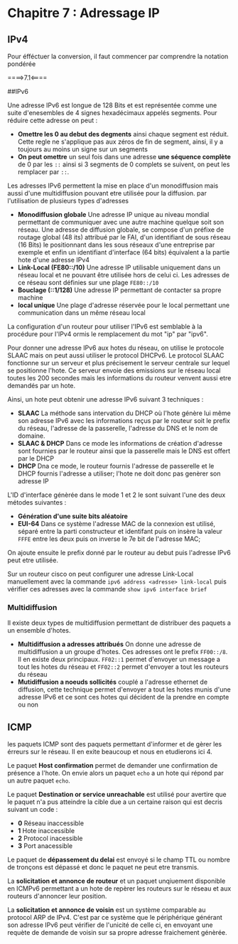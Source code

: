 # Chapitre 7 : Adressage IP

## IPv4

Pour éfféctuer la conversion, il faut commencer par comprendre la notation pondérée

====>7.1<====

##IPv6

Une adresse IPv6 est longue de 128 Bits et est représentée comme une suite d'enesembles de 4 signes hexadécimaux appelés segments. Pour réduire cette adresse on peut : 

* **Omettre les 0 au debut des degments** ainsi chaque segment est réduit. Cette regle ne s'applique pas aux zéros de fin de segment, ainsi, il y a toujours au moins un signe sur un segments
* **On peut omettre** un seul fois dans une adresse **une séquence complète** de 0 par les `::` ainsi si 3 segments de 0 complets se suivent, on peut les remplacer par `::`.

Les adresses IPv6 permettent la mise en place d'un monodiffusion mais aussi d'une multidiffusion pouvant etre utilisée pour la diffusion. par l'utilisation de plusieurs types d'adresses

* **Monodiffusion globale** Une adresse IP unique au niveau mondial permettant de communiquer avec une autre machine quelque soit son réseau. Une adresse de diffusion globale, se compose d'un préfixe de routage global (48  its) attribué par le FAI, d'un identifiant de sous réseau (16 Bits) le positionnant dans les sous réseaux d'une entreprise par exemple et enfin un identifiant d'interface (64 bits) équivalent a la partie hote d'une adresse IPv4
* **Link-Local (FE80::/10)** Une adresse IP utilisable uniquement dans un réseau local et ne pouvant être utilisée hors de celui ci. Les adresses de ce réseau sont définies sur une plage `FE80::/10`
* **Bouclage (::1/128)** Une adresse IP permettant de contacter sa propre machine
* **local unique** Une plage d'adresse réservée pour le local permettant une communication dans un même réseau local

La configuration d'un routeur pour utiliser l'IPv6 est semblable à la procédure pour l'IPv4 ormis le remplacement du mot "ip" par "ipv6".

Pour donner une adresse IPv6 aux hotes du réseau, on utilise le protocole SLAAC mais on peut aussi utiliser le protocol DHCPv6. Le protocol SLAAC fonctionne sur un serveur et plus précisement le serveur centrale sur lequel se positionne l'hote. Ce serveur envoie des emissions sur le réseau local toutes les 200 secondes mais les informations du routeur venvent aussi etre demandés par un hote.

Ainsi, un hote peut obtenir une adresse IPv6 suivant 3 techniques :

* **SLAAC** La méthode sans intervation du DHCP où l'hote génère lui même son adresse IPv6 avec les informations reçus par le routeur soit le prefix du réseau, l'adresse de la passerelle, l'adresse du DNS et le nom de domaine.
* **SLAAC & DHCP** Dans ce mode les informations de création d'adresse sont fournies par le routeur ainsi que la passerelle mais le DNS est offert par le DHCP
* **DHCP** Dna ce mode, le routeur fournis l'adresse de passerelle et le DHCP fournis l'adresse a utiliser; l'hote ne doit donc pas genèrer son adresse IP

L'ID d'interface génèrée dans le mode 1 et 2 le sont suivant l'une des deux métodes suivantes :

* **Génération d'une suite bits aléatoire**
* **EUI-64** Dans ce système l'adresse MAC de la connexion est utilisé, séparé entre la parti constructeur et identifant puis on insère la valeur `FFFE` entre les deux puis on inverse le 7e bit de l'adresse MAC; 

On ajoute ensuite le prefix donné par le routeur au debut puis l'adresse IPv6 peut etre utilisée.

Sur un routeur cisco on peut configurer une adresse Link-Local manuellement avec la commande `ipv6 address <adresse> link-local` puis vérifier ces adresses avec la commande `show ipv6 interface brief`

### Multidiffusion

Il existe deux types de multidiffusion permettant de distribuer des paquets a un ensemble d'hotes.

* **Multidiffusion a adresses attribués** On donne une adresse de multidiffusion a un groupe d'hotes. Ces adresses ont le prefix `FF00::/8`. Il en existe deux principaux. `FF02::1` permet d'envoyer un message a tout les hotes du réseau et `FF02::2` permet d'envoyer a tout les routeurs du réseau
* **Mutidiffusion a noeuds sollicités** couplé a l'adresse ethernet de diffusion, cette technique permet d'envoyer a tout les hotes munis d'une adresse IPv6 et ce sont ces hotes qui décident de la prendre en compte ou non

## ICMP

les paquets ICMP sont des paquets permettant d'informer et de gèrer les érreurs sur le réseau. Il en exite beaucoup et nous en etudierons ici 4.

Le paquet **Host confirmation** permet de demander une confirmation de présence a l'hote. On envie alors un paquet `echo` a un hote qui répond par un autre paquet `echo`.

Le paquet **Destination  or service unreachable** est utilisé pour avertire que le paquet n'a pus atteindre la cible due a un certaine raison qui est decris suivant un code :

* **0** Réseau inaccessible
* **1** Hote inaccessible
* **2** Protocol inacessible
* **3** Port anacessible

Le paquet de **dépassement du delai** est envoyé si le champ TTL ou nombre de tronçons est dépassé et donc le paquet ne peut etre transmis.

La **solicitation et annonce de routeur** et un paquet unqiuement disponible en ICMPv6 permettant a un hote de repèrer les routeurs sur le réseau et aux routeurs d'annoncer leur position.

La **solicitation et annonce de voisin** est un système comparable au protocol ARP de IPv4. C'est par ce système que le périphérique générant son adresse IPv6 peut vérifier de l'unicité de celle ci, en envoyant une requète de demande de voisin sur sa propre adresse fraichement génèrée.